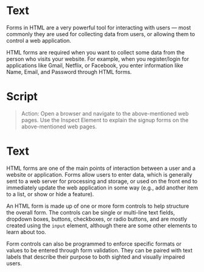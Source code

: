 # Text

Forms in HTML are a very powerful tool for interacting with users — most commonly they are used for collecting data from users, or allowing them to control a web application.

HTML forms are required when you want to collect some data from the person who visits your website. For example, when you register/login for applications like Gmail, Netflix, or Facebook, you enter information like Name, Email, and Password through HTML forms.

# Script

> Action: Open a browser and navigate to the above-mentioned web pages. Use the Inspect Element to explain the signup forms on the above-mentioned web pages.

# Text

HTML forms are one of the main points of interaction between a user and a website or application. Forms allow users to enter data, which is generally sent to a web server for processing and storage, or used on the front end to immediately update the web application in some way (e.g., add another item to a list, or show or hide a feature).

An HTML form is made up of one or more form controls to help structure the overall form. The controls can be single or multi-line text fields, dropdown boxes, buttons, checkboxes, or radio buttons, and are mostly created using the `input` element, although there are some other elements to learn about too.

Form controls can also be programmed to enforce specific formats or values to be entered through form validation. They can be paired with text labels that describe their purpose to both sighted and visually impaired users.
